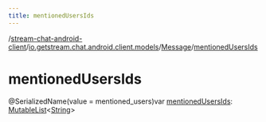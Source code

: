```yaml
---
title: mentionedUsersIds
---
```

/[stream-chat-android-client](../../index.md)/[io.getstream.chat.android.client.models](../index.md)/[Message](index.md)/[mentionedUsersIds](mentionedUsersIds.md)  
  
  
  
# mentionedUsersIds  
@SerializedName(value = mentioned_users)var [mentionedUsersIds](mentionedUsersIds.md): [MutableList](https://kotlinlang.org/api/latest/jvm/stdlib/kotlin.collections/-mutable-list/index.html)&lt;[String](https://kotlinlang.org/api/latest/jvm/stdlib/kotlin/-string/index.html)&gt;
